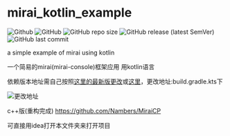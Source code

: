 # mirai_kotlin_example
![Github](https://img.shields.io/badge/Author-Nambers-blue) ![GitHub](https://img.shields.io/github/license/Nambers/mirai_kotlin_example) ![GitHub repo size](https://img.shields.io/github/repo-size/Nambers/mirai_kotlin_example) ![GitHub release (latest SemVer)](https://img.shields.io/github/v/release/Nambers/mirai_kotlin_example) ![GitHub last commit](https://img.shields.io/github/last-commit/Nambers/mirai_kotlin_example)

a simple example of mirai using kotlin

一个简易的mirai(mirai-console)框架应用 用kotlin语言

依赖版本地址需自己按照[这里的最新版更改](https://bintray.com/him188moe/mirai/mirai-console/)或[这里](https://github.com/mamoe/mirai-console/blob/master/docs/ConfiguringProjects.md)，更改地址:build.gradle.kts下

![更改地址](https://img-blog.csdnimg.cn/20210120155108568.png?x-oss-process=image/watermark,type_ZmFuZ3poZW5naGVpdGk,shadow_10,text_aHR0cHM6Ly9ibG9nLmNzZG4ubmV0L3FxXzQwODMyOTYw,size_16,color_FFFFFF,t_70)

c++版(重构完成) <https://github.com/Nambers/MiraiCP>

可直接用idea打开本文件夹来打开项目
